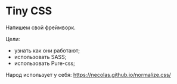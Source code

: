 # Tiny CSS

Напишем свой фреймворк.

Цели:
- узнать как они работают;
- использовать SASS;
- использовать Pure-css;

Народ использует у себя:
https://necolas.github.io/normalize.css/
